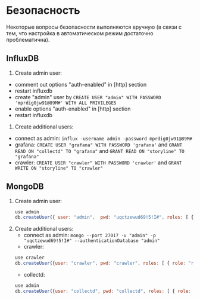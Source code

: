 # Безопасность

Некоторые вопросы безопасности выполняются вручную (в связи с тем, что настройка в автоматическом режим достаточно проблематична).

## InfluxDB

1. Create admin user:
  - comment out options "auth-enabled" in [http] section
  - restart influxdb
  - create "admin" user by `CREATE USER "admin" WITH PASSWORD 'mprdig0jw91@89M#' WITH ALL PRIVILEGES`
  - enable options "auth-enabled" in [http] section
  - restart influxdb
1. Create additional users:
  - connect as admin: `influx -username admin -password mprdig0jw91@89M#`
  - grafana: `CREATE USER "grafana" WITH PASSWORD 'grafana'` and `GRANT READ ON "collectd" TO "grafana"` and `GRANT READ ON "storyline" TO "grafana"`
  - crawler: `CREATE USER "crawler" WITH PASSWORD 'crawler'` and `GRANT WRITE ON "storyline" TO "crawler"`


## MongoDB
1. Create admin user:
	```js
	use admin
	db.createUser({ user: "admin", 	pwd: "uqctzewud69!5!I#", roles: [ { role: "userAdminAnyDatabase", db: "admin" } ]})
	```
1. Create additional users:
    - connect as admin: `mongo --port 27017 -u "admin" -p "uqctzewud69!5!I#" --authenticationDatabase "admin"`
    - crawler:
	```js
	use crawler
	db.createUser({user: "crawler", pwd: "crawler", roles: [ { role: "readWrite", db: "crawler" }]})
	```
    - collectd:
	```js
	use admin
	db.createUser({user: "collectd", pwd: "collectd", roles: [ { role: "readAnyDatabase", db: "admin" }, { role: "clusterMonitor", db: "admin" } ]});
	```
